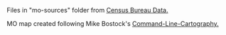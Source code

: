 Files in "mo-sources" folder from [Census Bureau Data.](https://www2.census.gov/geo/tiger/GENZ2014/shp/cb_2014_29_tract_500k.zip)

MO map created following Mike Bostock's [Command-Line-Cartography.](https://medium.com/@mbostock/command-line-cartography-part-1-897aa8f8ca2c)

